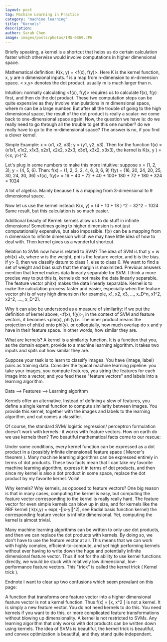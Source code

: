```yaml
---
layout: post
tag: Machine Learning in Practice
category: "machine learning"
title: "Kernels"
description: 
author: Sarah Chen
image: images/posts/photos/IMG-0869.JPG
---
```

Briefly speaking, a kernel is a shortcut that helps us do certain calculation faster which otherwise would involve computations in higher dimensional space.

Mathematical definition: K(x, y) = <f(x), f(y)>. Here K is the kernel function, x, y are n dimensional inputs. f is a map from n-dimension to m-dimension space. < x,y> denotes the dot product. usually m is much larger than n.

Intuition: normally calculating <f(x), f(y)> requires us to calculate f(x), f(y) first, and then do the dot product. These two computation steps can be quite expensive as they involve manipulations in m dimensional space, where m can be a large number. But after all the trouble of going to the high dimensional space, the result of the dot product is really a scalar: we come back to one-dimensional space again! Now, the question we have is: do we really need to go through all the trouble to get this one number? do we really have to go to the m-dimensional space? The answer is no, if you find a clever kernel.

Simple Example: x = (x1, x2, x3); y = (y1, y2, y3). Then for the function f(x) = (x1x1, x1x2, x1x3, x2x1, x2x2, x2x3, x3x1, x3x2, x3x3), the kernel is K(x, y ) = (<x, y>)^2.

Let's plug in some numbers to make this more intuitive: suppose x = (1, 2, 3); y = (4, 5, 6). Then:
f(x) = (1, 2, 3, 2, 4, 6, 3, 6, 9)
f(y) = (16, 20, 24, 20, 25, 30, 24, 30, 36)
<f(x), f(y)> = 16 + 40 + 72 + 40 + 100+ 180 + 72 + 180 + 324 = 1024

A lot of algebra. Mainly because f is a mapping from 3-dimensional to 9 dimensional space.

Now let us use the kernel instead:
K(x, y) = (4 + 10 + 18 ) ^2 = 32^2 = 1024
Same result, but this calculation is so much easier.

Additional beauty of Kernel: kernels allow us to do stuff in infinite dimensions! Sometimes going to higher dimension is not just computationally expensive, but also impossible. f(x) can be a mapping from n dimension to infinite dimension which we may have little idea of how to deal with. Then kernel gives us a wonderful shortcut.

Relation to SVM: now how is related to SVM? The idea of SVM is that y = w phi(x) +b, where w is the weight, phi is the feature vector, and b is the bias. if y> 0, then we classify datum to class 1, else to class 0. We want to find a set of weight and bias such that the margin is maximized. Previous answers mention that kernel makes data linearly separable for SVM. I think a more precise way to put this is, kernels do not make the data linearly separable. The feature vector phi(x) makes the data linearly separable. Kernel is to make the calculation process faster and easier, especially when the feature vector phi is of very high dimension (for example, x1, x2, x3, ..., x_D^n, x1^2, x2^2, ...., x_D^2).

Why it can also be understood as a measure of similarity:
if we put the definition of kernel above, <f(x), f(y)>, in the context of SVM and feature vectors, it becomes <phi(x), phi(y)>. The inner product means the projection of phi(x) onto phi(y). or colloquially, how much overlap do x and y have in their feature space. In other words, how similar they are.

What are kernels?
A kernel is a similarity function. It is a function that you, as the domain expert, provide to a machine learning algorithm. It takes two inputs and spits out how similar they are.

Suppose your task is to learn to classify images. You have (image, label) pairs as training data. Consider the typical machine learning pipeline: you take your images, you compute features, you string the features for each image into a vector, and you feed these "feature vectors" and labels into a learning algorithm.

Data --> Features --> Learning algorithm

Kernels offer an alternative. Instead of defining a slew of features, you define a single kernel function to compute similarity between images. You provide this kernel, together with the images and labels to the learning algorithm, and out comes a classifier.

Of course, the standard SVM/ logistic regression/ perceptron formulation doesn't work with kernels : it works with feature vectors. How on earth do we use kernels then? Two beautiful mathematical facts come to our rescue:

Under some conditions, every kernel function can be expressed as a dot product in a (possibly infinite dimensional) feature space ( Mercer's theorem ).
Many machine learning algorithms can be expressed entirely in terms of dot products.
These two facts mean that I can take my favorite machine learning algorithm, express it in terms of dot products, and then since my kernel is also a dot product in some space, replace the dot product by my favorite kernel. Voila!

Why kernels?
Why kernels, as opposed to feature vectors? One big reason is that in many cases, computing the kernel is easy, but computing the feature vector corresponding to the kernel is really really hard. The feature vector for even simple kernels can blow up in size, and for kernels like the RBF kernel ( k(x,y) = exp( -||x-y||^2), see Radial basis function kernel) the corresponding feature vector is infinite dimensional. Yet, computing the kernel is almost trivial.

Many machine learning algorithms can be written to only use dot products, and then we can replace the dot products with kernels. By doing so, we don't have to use the feature vector at all. This means that we can work with highly complex, efficient-to-compute, and yet high performing kernels without ever having to write down the huge and potentially infinite dimensional feature vector. Thus if not for the ability to use kernel functions directly, we would be stuck with relatively low dimensional, low-performance feature vectors. This "trick" is called the kernel trick ( Kernel trick ).

Endnote
I want to clear up two confusions which seem prevalant on this page:

A function that transforms one feature vector into a higher dimensional feature vector is not a kernel function. Thus f(x) = [x, x^2 ] is not a kernel. It is simply a new feature vector. You do not need kernels to do this. You need kernels if you want to do this, or more complicated feature transformations without blowing up dimensionality.
A kernel is not restricted to SVMs. Any learning algorithm that only works with dot products can be written down using kernels. The idea of SVMs is beautiful, the kernel trick is beautiful, and convex optimization is beautiful, and they stand quite independent.
